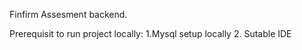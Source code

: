 Finfirm Assesment backend.

Prerequisit to run project locally:
1.Mysql setup locally
2. Sutable IDE 


